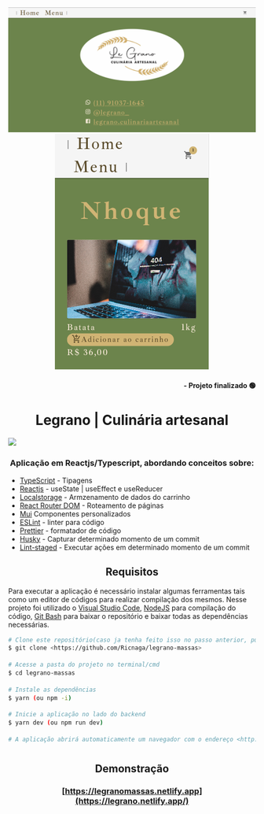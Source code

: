 <div align="center">
<img src="./cover.png" />
<img src="./mobile.png" />
</div>

<div align="right">

#### - Projeto finalizado 🟢

</div>
<div align="center">

# Legrano | Culinária artesanal

</div>

<img src="https://img.shields.io/github/license/Ricnaga/legrano-massas?&style=for-the-badge"/>

### <div align="center"> Aplicação em Reactjs/Typescript, abordando conceitos sobre: </div>

- [TypeScript](https://www.typescriptlang.org/) - Tipagens
- [Reactjs](https://pt-br.reactjs.org/) - useState | useEffect e useReducer
- [Localstorage](https://developer.mozilla.org/pt-BR/docs/Web/API/Window/localStorage) - Armzenamento de dados do carrinho
- [React Router DOM](https://reactrouter.com/docs/en/v6/getting-started/overview) - Roteamento de páginas
- [Mui](https://mui.com/) Componentes personalizados
- [ESLint](https://eslint.org/) - linter para código
- [Prettier](https://prettier.io/) - formatador de código
- [Husky](https://typicode.github.io/husky/#/) - Capturar determinado momento de um commit
- [Lint-staged](https://github.com/okonet/lint-staged) - Executar ações em determinado momento de um commit

## <div align="center">Requisitos</div>

Para executar a aplicação é necessário instalar algumas ferramentas tais como um editor de códigos para realizar compilação dos mesmos. Nesse projeto foi utilizado o [Visual Studio Code](https://code.visualstudio.com/), [NodeJS](https://nodejs.org/en/) para compilação do código, [Git Bash](https://gitforwindows.org/) para baixar o repositório e baixar todas as dependências necessárias.

```bash
# Clone este repositório(caso ja tenha feito isso no passo anterior, pule para o próximo comando)
$ git clone <https://github.com/Ricnaga/legrano-massas>

# Acesse a pasta do projeto no terminal/cmd
$ cd legrano-massas

# Instale as dependências
$ yarn (ou npm -i)

# Inicie a aplicação no lado do backend
$ yarn dev (ou npm run dev)

# A aplicação abrirá automaticamente um navegador com o endereço <http://localhost:3000>
```

#

## <div align="center">Demonstração</div>

### <div align="center"> [https://legranomassas.netlify.app](https://legrano.netlify.app/)</div>
